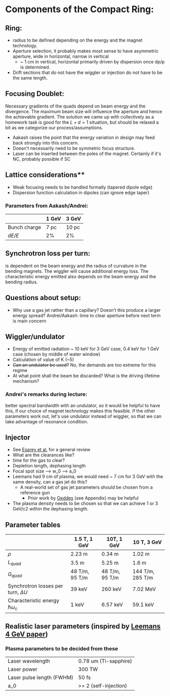 # Components of the Compact Ring:

## Ring:
* radius to be defined depending on the energy and the magnet technology.
* Aperture selection, it probably makes most sense to have asymmetric aperture, wide in horizontal, narrow in vertical
  * ~ 1 cm in vertical, horizontal primarily driven by dispersion once dp/p is determined.
* Drift sections that do not have the wiggler or injection do not have to be the same length.

## Focusing Doublet:
Necessary gradients of the quads depend on beam energy and the divergence. The maximum beam size will influence the aperture and hence the achievable gradient.  The solution we came up with collectively as a homework task is good for the $L + d = 1$ situation, but should be relaxed a bit as we categorize our process/assumptions.  

* Aakash raises the point that the energy variation in design may feed back strongly into this concern.  
* Doesn't necessarily need to be symmetric focus structure.  
* Laser can be inserted between the poles of the magnet.  Certainly if it's NC, probably possible if SC

## Lattice considerations**

* Weak focusing needs to be handled formally (tapered dipole edge)
* Dispersion function calculation in dipoles (can ignore edge taper)

### Parameters from Aakash/Andrei:
|              | 1 GeV    | 3 GeV    |
|--------------|----------|----------|
| Bunch charge | 7 pc     | 10 pc    |
| $dE/E$       | 2%       | 2%       |

## Synchrotron loss per turn:
is dependent on the beam energy and the radius of curvature in the bending magnets. The wiggler will cause additional energy loss. The characteristic energy emitted also depends on the beam energy and the bending radius.

## Questions about setup:

* Why use a gas jet rather than a capillary? Doesn’t this produce a larger energy spread?
Andrei/Aakash: time to clear aperture before next term is main concern

## Wiggler/undulator
* Energy of emitted radiation ~ 10 keV for 3 GeV case, 0.4 keV for 1 GeV case (chosen by middle of water window)
* Calculation of value of K (~5)
* ~~Can an undulator be used?~~ No, the demands are too extreme for this regime
* At what point shall the beam be discarded?  What is the driving lifetime mechanism?

### Andrei's remarks during lecture:
better spectral bandwidth with an undulator, so it would be helpful to have this, if our choice of magnet technology makes this feasible.
If the other parameters work out, let's use undulator instead of wiggler, so that we can take advantage of resonance condition.

## Injector
* See [Esarey et al.](http://journals.aps.org/rmp/abstract/10.1103/RevModPhys.81.1229) for a general review
* What are the clearances like?
* time for the gas to clear?
* Depletion length, dephasing length
* Focal spot size --> w_0 --> a_0
* Leemans had 9 cm of plasma, we would need ~ 7 cm for 3 GeV with the same density, can a gas jet do this?
  * A real-world set of gas jet parameters should be chosen from a reference gun
    * Prior work by [Geddes](http://inspirehep.net/record/703962/) (see Appendix) may be helpful
* The plasma density needs to be chosen so that we can achieve 1 or 3 GeV/c2 within the dephasing length.

## Parameter tables
|                                          | 1.5 T, 1 GeV               | 10T, 1 GeV                | 10 T, 3 GeV          |
|------------------------------------------|----------------------------|---------------------------|----------------------|
| $\rho$                                   | 2.23 m                     | 0.34 m                    | 1.02 m               |
| $L_{quad}$                               | 3.5 m                      | 5.25 m                    | 1.6 m                |
| $G_{quad}$                               | 48 T/m, 95 T/m             | 48 T/m, 95 T/m            | 144 T/m, 285 T/m     |
| Synchrotron losses per turn, $\Delta U$  | 39 keV                     | 260 keV                   | 7.02 MeV             |
| Characteristic energy $\hbar \omega_c$   | 1 keV                      | 6.57 keV                  | 59.1 keV             |

## Realistic laser parameters (inspired by [Leemans 4 GeV paper](http://link.aps.org/doi/10.1103/PhysRevLett.113.245002))
### Plasma parameters to be decided from these
|                                          |                            |
|------------------------------------------|----------------------------|
| Laser wavelength                         | 0.78 um (Ti-sapphire)      |
| Laser power                              | 300 TW                     |
| Laser pulse length (FWHM)                | 50 fs                      |
| a_0                                      | >= 2 (self-injection)      |
